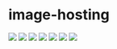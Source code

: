 # image-hosting


![](https://cdn.jsdelivr.net/gh/cailurus/image-hosting@main/hands_key_points.jpg)
![](https://cdn.jsdelivr.net/gh/cailurus/image-hosting@main/model_1_static_sample.jpg)
![](https://cdn.jsdelivr.net/gh/cailurus/image-hosting@main/page_model_1.jpg)
![](https://cdn.jsdelivr.net/gh/cailurus/image-hosting@main/raisedhand_to_byebye.gif)
![](https://cdn.jsdelivr.net/gh/cailurus/image-hosting@main/page_dynamic_data.jpg)
![](https://cdn.jsdelivr.net/gh/cailurus/image-hosting@main/page_dynamic_model.jpg)
![](https://cdn.jsdelivr.net/gh/cailurus/image-hosting@main/Teams2.png)
